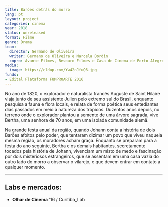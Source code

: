```yaml
---
title: Barões detrás do morro
lang: pt
layout: project
categories: cinema
year: 2018
status: unreleased
format: Filme
genre: Drama
team:
  director: Germano de Oliveira
  writer: Germano de Oliveira e Marcela Bordin
  copro: Avante Filmes, Besouro Filmes e Casa de Cinema de Porto Alegre
media:
  image: https://cldup.com/Yw42nJfuQ6.jpg
funds:
- Edital Plataforma FUMPROARTE 2016
---
```


No ano de 1820, o explorador e naturalista francês Auguste de Saint Hilaire viaja junto de seu assistente Julien pelo extremo sul do Brasil, enquanto pesquisa a fauna e flora locais, e relata de forma poética seus entediantes dias passados em meio à natureza dos trópicos. Duzentos anos depois, no terreno onde o explorador plantou a semente de uma árvore sagrada, vive Bertha, uma senhora de 70 anos, em uma isolada comunidade alemã.

Na grande festa anual da região, quando Johann conta a história de dois Barões afoitos pelo poder, que tentaram dizimar um povo que viveu naquela mesma região, os moradores acham graça. Enquanto se preparam para a festa do ano seguinte, Bertha e os demais habitantes, secretamente tocados pela história de Johann, vivenciam um misto de medo e fascinação por dois misteriosos estrangeiros, que se assentam em uma casa vazia do outro lado do morro a observar o vilarejo, e que devem entrar em contato a qualquer momento.

---

## Labs e mercados:

* **Olhar de Cinema** '16 / Curitiba_Lab
